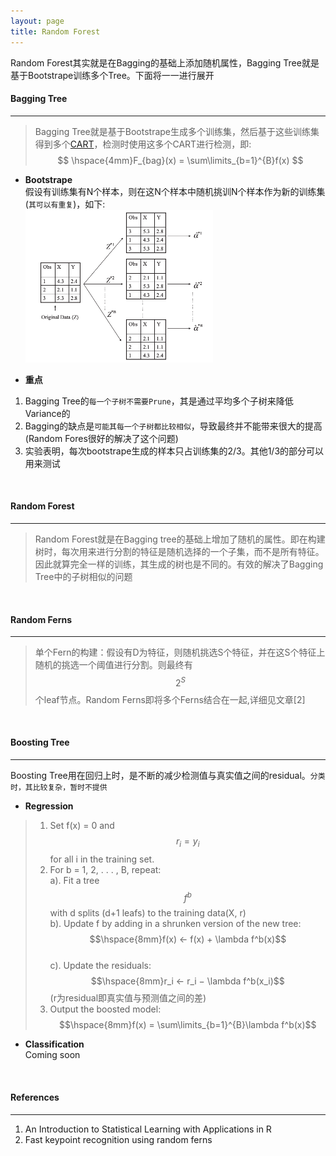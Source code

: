 ```yaml
---
layout: page
title: Random Forest
---    
```

Random Forest其实就是在Bagging的基础上添加随机属性，Bagging Tree就是基于Bootstrape训练多个Tree。下面将一一进行展开<br />    

#### __Bagging Tree__
---   
> Bagging Tree就是基于Bootstrape生成多个训练集，然后基于这些训练集得到多个[CART](./cart.html)，检测时使用这多个CART进行检测，即:     
$$
\hspace{4mm}F_{bag}(x) = \sum\limits_{b=1}^{B}f(x)
$$     

* __Bootstrape__    
假设有训练集有N个样本，则在这N个样本中随机挑训N个样本作为新的训练集(`其可以有重复`)，如下:    
![img](./img/bootstrape.png)    

* __重点__    
1.  Bagging Tree的`每一个子树不需要Prune`，其是通过平均多个子树来降低Variance的
2.  Bagging的缺点是`可能其每一个子树都比较相似`，导致最终并不能带来很大的提高(Random Fores很好的解决了这个问题)
3.  实验表明，每次bootstrape生成的样本只占训练集的2/3。其他1/3的部分可以用来测试    
<br />

#### __Random Forest__
---
> Random Forest就是在Bagging tree的基础上增加了随机的属性。即在构建树时，每次用来进行分割的特征是随机选择的一个子集，而不是所有特征。因此就算完全一样的训练，其生成的树也是不同的。有效的解决了Bagging Tree中的子树相似的问题    

<br />

#### __Random Ferns__
---
> 单个Fern的构建：假设有D为特征，则随机挑选S个特征，并在这S个特征上随机的挑选一个阈值进行分割。则最终有$$2^S$$个leaf节点。Random Ferns即将多个Ferns结合在一起,详细见文章[2]    

<br />

#### __Boosting Tree__    
---    
Boosting Tree用在回归上时，是不断的减少检测值与真实值之间的residual。`分类时，其比较复杂，暂时不提供`
    
* __Regression__     

> 1. Set f(x) = 0 and $$r_i = y_i$$ for all i in the training set.    
> 2. For b = 1, 2, . . . , B, repeat:    
>     a). Fit a tree $$f^b$$ with d splits (d+1 leafs) to the training data(X, r)    
>     b). Update f by adding in a shrunken version of the new tree:    
>     $$\hspace{8mm}f(x) ← f(x) + \lambda f^b(x)$$    
>     c). Update the residuals:    
>     $$\hspace{8mm}r_i ← r_i − \lambda f^b(x_i)$$(r为residual即真实值与预测值之间的差)    
> 3. Output the boosted model:    
>    $$\hspace{8mm}f(x) = \sum\limits_{b=1}^{B}\lambda f^b(x)$$    

* __Classification__    
Coming soon    
<br />

#### __References__    
---
1.  An Introduction to Statistical Learning with Applications in R
2.  Fast keypoint recognition using random ferns
